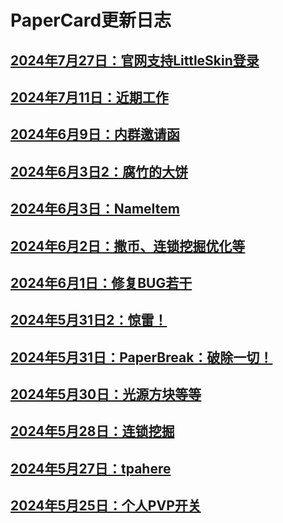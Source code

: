 
# PaperCard更新日志

## [2024年7月27日：官网支持LittleSkin登录](./20240727)

## [2024年7月11日：近期工作](./20240711)

## [2024年6月9日：内群邀请函](./20240609)

## [2024年6月3日2：腐竹的大饼](./20240603_2)

## [2024年6月3日：NameItem](./20240603)

## [2024年6月2日：撒币、连锁挖掘优化等](./20240602)

## [2024年6月1日：修复BUG若干](./20240601)

## [2024年5月31日2：惊雷！](./20240531_2)

## [2024年5月31日：PaperBreak：破除一切！](./20240531)

## [2024年5月30日：光源方块等等](./20240530)

## [2024年5月28日：连锁挖掘](./20240528)

## [2024年5月27日：tpahere](./20240527)

## [2024年5月25日：个人PVP开关](./20240525)